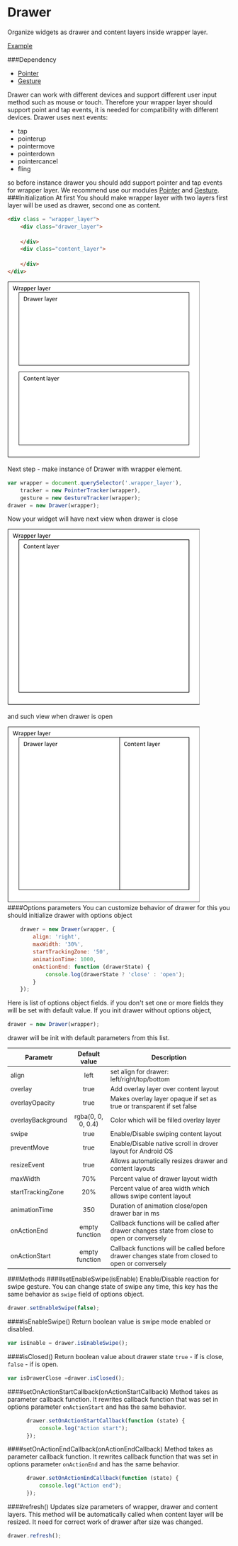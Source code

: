 # Drawer
Organize widgets as drawer and content layers inside wrapper layer.

[Example](http://rapid-application-development-js.github.io/Drawer/example/)

###Dependency
- [Pointer](https://github.com/Rapid-Application-Development-JS/Pointer)
- [Gesture](https://github.com/Rapid-Application-Development-JS/Gesture)

Drawer can work with different devices and support different user input method such as mouse or touch. Therefore your wrapper layer should support point and tap events, it is needed for compatibility with different devices.
Drawer uses next events:
- tap
- pointerup
- pointermove
- pointerdown
- pointercancel
- fling

so before instance drawer you should add support pointer and tap events for wrapper layer. We recommend use our modules [Pointer](https://github.com/Rapid-Application-Development-JS/Pointer) and [Gesture](https://github.com/Rapid-Application-Development-JS/Gesture).
###Initialization
At first You should make wrapper layer with two layers first layer will be used as drawer, second one as content.
```HTML
<div class = "wrapper_layer">
    <div class="drawer_layer">

    </div>
    <div class="content_layer">
        
    </div>
</div>
```
![GitHub Logo](/img/drawer1.png)

Next step - make instance of Drawer with wrapper element.
```javascript
var wrapper = document.querySelector('.wrapper_layer'),
    tracker = new PointerTracker(wrapper),
    gesture = new GestureTracker(wrapper);
drawer = new Drawer(wrapper);
```
Now your widget will have next view when drawer is close

![GitHub Logo](/img/drawer2.png)

and such view when drawer is open

![GitHub Logo](/img/drawer3.png)
####Options parameters
You can customize behavior of drawer for this you should initialize drawer with options object
```javascript
    drawer = new Drawer(wrapper, {
        align: 'right',
        maxWidth: '30%',
        startTrackingZone: '50',
        animationTime: 1000,
        onActionEnd: function (drawerState) {
            console.log(drawerState ? 'close' : 'open');
        }
    });
```
Here is list of options object fields. if you don't set one or more fields they will be set with default value. If you init drawer without options object, 
```javascript
drawer = new Drawer(wrapper);
```
drawer will be init with default parameters from this list.

|Parametr| Default value             |Description|
|--------|:-------------------------:|-----------|
|align|left| set align for drawer: left/right/top/bottom| 
|overlay|true                      | Add overlay layer over content layout|
|overlayOpacity| true|Makes overlay layer opaque if set as true or transparent if set false|
|overlayBackground| rgba(0, 0, 0, 0.4)| Color which will be filled overlay layer|
|swipe| true| Enable/Disable swiping content layout|
|preventMove| true| Enable/Disable native scroll in drover layout for Android OS|
|resizeEvent| true| Allows automatically resizes drawer and content layouts|
|maxWidth| 70%|Percent value of drawer layout width|
|startTrackingZone| 20%| Percent value of area width which allows swipe content layout|
|animationTime| 350|Duration of animation close/open drawer bar in ms| 
|onActionEnd| empty function| Callback functions will be called after drawer changes state from close to open or conversely|
|onActionStart|empty function| Callback functions will be called before drawer changes state from closed to open or conversely|
###Methods
####setEnableSwipe(isEnable)
 Enable/Disable reaction for swipe gesture. You can change state of swipe any time, this key has the same behavior as `swipe` field of options object.
 ```javascript
drawer.setEnableSwipe(false);
```
####isEnableSwipe()
Return boolean value is swipe mode enabled or disabled. 
 ```javascript
 var isEnable = drawer.isEnableSwipe();
 ```
####isClosed()
 Return boolean value about drawer state `true` - if is close, `false` - if is open. 
  ```javascript
 var isDrawerClose =drawer.isClosed();
 ```
####setOnActionStartCallback(onActionStartCallback)
Method takes as parameter callback function. It rewrites callback function that was set in options parameter `onActionStart` and has the same behavior.
  ```javascript
        drawer.setOnActionStartCallback(function (state) {
            console.log("Action start");
        });
 ```
####setOnActionEndCallback(onActionEndCallback)
Method takes as parameter callback function. It rewrites callback function that was set in options parameter `onActionEnd` and has the same behavior.
  ```javascript
        drawer.setOnActionEndCallback(function (state) {
            console.log("Action end");
        });
 ```
####refresh()
Updates size parameters of wrapper, drawer and content layers. This method will be automatically called when content layer will be resized. It need for correct work of drawer after size was changed.
  ```javascript
drawer.refresh();
 ```
